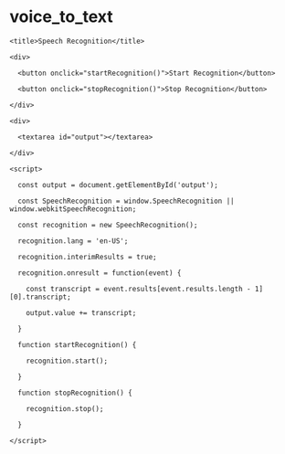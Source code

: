 # voice_to_text

<!DOCTYPE html>

<html>
  
  <head>
    
    <title>Speech Recognition</title>
    
  </head>
  
  <body>
    
    <div>
    
      <button onclick="startRecognition()">Start Recognition</button>
      
      <button onclick="stopRecognition()">Stop Recognition</button>
      
    </div>
    
    <div>
    
      <textarea id="output"></textarea>
      
    </div>
    
    <script>
    
      const output = document.getElementById('output');
      
      const SpeechRecognition = window.SpeechRecognition || window.webkitSpeechRecognition;
      
      const recognition = new SpeechRecognition();
      
      recognition.lang = 'en-US';
      
      recognition.interimResults = true;
      
      recognition.onresult = function(event) {
      
        const transcript = event.results[event.results.length - 1][0].transcript;
        
        output.value += transcript;
        
      }
      
      function startRecognition() {
      
        recognition.start();
        
      }
      
      function stopRecognition() {
      
        recognition.stop();
        
      }
      
    </script>
    
  </body>
  
</html>

